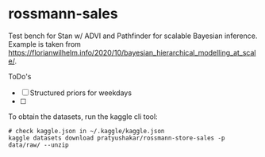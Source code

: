 # rossmann-sales

Test bench for Stan w/ ADVI and Pathfinder for scalable Bayesian inference. Example is taken from https://florianwilhelm.info/2020/10/bayesian_hierarchical_modelling_at_scale/. 


ToDo's
- [ ] Structured priors for weekdays
- [ ] 


To obtain the datasets, run the kaggle cli tool:

```
# check kaggle.json in ~/.kaggle/kaggle.json
kaggle datasets download pratyushakar/rossmann-store-sales -p data/raw/ --unzip
```